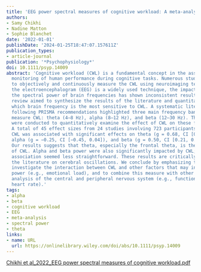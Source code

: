 ```yaml
---
title: 'EEG power spectral measures of cognitive workload: A meta-analysis'
authors:
- Samy Chikhi
- Nadine Matton
- Sophie Blanchet
date: '2022-01-01'
publishDate: '2024-01-25T18:47:07.157611Z'
publication_types:
- article-journal
publication: '*Psychophysiology*'
doi: 10.1111/psyp.14009
abstract: 'Cognitive workload (CWL) is a fundamental concept in the assessment and
  monitoring of human performance during cognitive tasks. Numerous studies have attempted
  to objectively and continuously measure the CWL using neuroimaging techniques. Although
  the electroencephalogram (EEG) is a widely used technique, the impact of CWL on
  the spectral power of brain frequencies has shown inconsistent results. The present
  review aimed to synthesize the results of the literature and quantitatively assess
  which brain frequency is the most sensitive to CWL. A systematic literature search
  following PRISMA recommendations highlighted three main frequency bands used to
  measure CWL: theta (4–8 Hz), alpha (8–12 Hz), and beta (12–30 Hz). Three meta-analyses
  were conducted to quantitatively examine the effect of CWL on these frequencies.
  A total of 45 effect sizes from 24 studies involving 723 participants were computed.
  CWL was associated with significant effects on theta (g = 0.68, CI [0.41, 0.95]),
  alpha (g = −0.25, CI [−0.45, 0.04]), and beta (g = 0.50, CI [0.21, 0.79]) power.
  Our results suggests that theta, especially the frontal theta, is the best index
  of CWL. Alpha and beta power were also significantly impacted by CWL; however, their
  association seemed less straightforward. These results are critically analyzed considering
  the literature on cerebral oscillations. We conclude by emphasizing the need to
  investigate the interaction between CWL and other factors that may influence spectral
  power (e.g., emotional load), and to combine this measure with other methods of
  analysis of the central and peripheral nervous system (e.g., functional connectivity,
  heart rate).'
tags:
- alpha
- beta
- cognitive workload
- EEG
- meta-analysis
- spectral power
- theta
links:
- name: URL
  url: https://onlinelibrary.wiley.com/doi/abs/10.1111/psyp.14009
---
```

[Chikhi et al_2022_EEG power spectral measures of cognitive workload.pdf](https://github.com/SamyChikhi/SamyChikhi.github.io/files/14056830/Chikhi.et.al_2022_EEG.power.spectral.measures.of.cognitive.workload.pdf)

